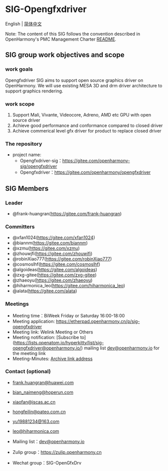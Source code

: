 # SIG-Opengfxdriver
English | [简体中文](./sig_opengfxdriver_cn.md)

Note: The content of this SIG follows the convention described in OpenHarmony's PMC Management Charter [README](/zh/pmc.md).

## SIG group work objectives and scope

### work goals
Opengfxdriver SIG aims to support open source graphics driver on OpenHarmony. We will use existing MESA 3D and drm driver architecture to support graphics rendering. 

### work scope
1) Support Mali, Vivante, Videocore, Adreno, AMD etc GPU with open source driver
2) Achieve good performance and conformance compared to closed driver
3) Achieve commerical level gfx driver for product to replace closed driver

### The repository 
- project name:
  - Opengfxdriver-sig：https://gitee.com/openharmony-sig/opengfxdriver
  - Opengfxdriver：https://gitee.com/openharmony/opengfxdriver

## SIG Members

### Leader
- @frank-huangran(https://gitee.com/frank-huangran)

### Committers
- @xfan1024(https://gitee.com/xfan1024)
- @biannm(https://gitee.com/biannm)
- @xzmu(https://gitee.com/xzmu)
- @zhouwjfi(https://gitee.com/zhouwifi)
- @robinXiao777(https://gitee.com/robinXiao777)
- @cosmoslhf(https://gitee.com/cosmoslhf)
- @algoideas(https://gitee.com/algoideas)
- @zxg-gitee(https://gitee.com/zxg-gitee)
- @zhaeoyu(https://gitee.com/zhaeoyu)
- @hiharmonica_leo(https://gitee.com/hiharmonica_leo)
- @alata(https://gitee.com/alata)

### Meetings
 - Meeting time：BiWeek Friday or Saturday 16:00-18:00
 - Meeting application: https://etherpad.openharmony.cn/p/sig-opengfxdriver
 - Meeting link: Welink Meeting or Others
 - Meeting notification: [Subscribe to] (https://lists.openatom.io/hyperkitty/list/sig-opengfxdriver@openharmony.io/) mailing list dev@openharmony.io for the meeting link
 - Meeting-Minutes: [Archive link address](https://gitee.com/openharmony-sig/sig-content/tree/master/opengfxdriver/meetings)

### Contact (optional)
 - frank.huangran@huawei.com
 - bian_naimeng@hoperun.com
 - xiaofan@iscas.ac.cn
 - hongfeilin@pateo.com.cn
 - yu19881234@163.com
 - leo@hiharmonica.com

- Mailing list：dev@openharmony.io
- Zulip group：https://zulip.openharmony.cn
- Wechat group：SIG-OpenGfxDrv

